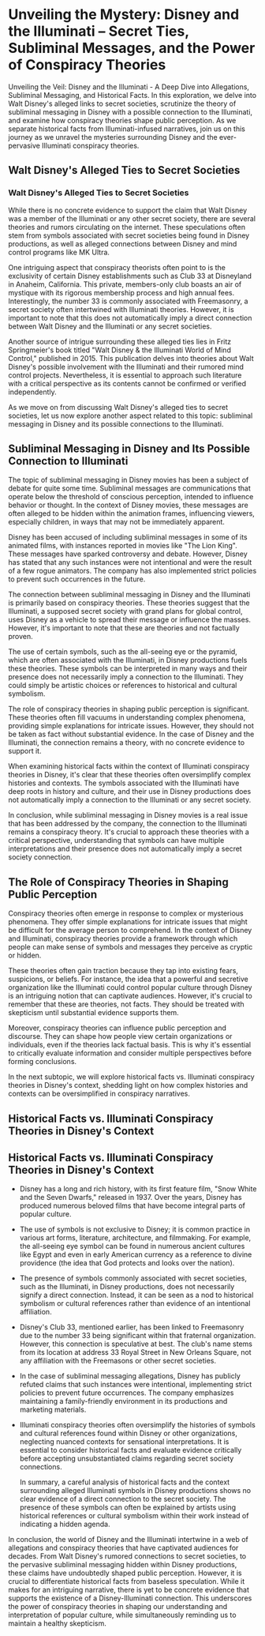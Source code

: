 # Unveiling the Mystery: Disney and the Illuminati – Secret Ties, Subliminal Messages, and the Power of Conspiracy Theories

Unveiling the Veil: Disney and the Illuminati - A Deep Dive into Allegations, Subliminal Messaging, and Historical Facts. In this exploration, we delve into Walt Disney's alleged links to secret societies, scrutinize the theory of subliminal messaging in Disney with a possible connection to the Illuminati, and examine how conspiracy theories shape public perception. As we separate historical facts from Illuminati-infused narratives, join us on this journey as we unravel the mysteries surrounding Disney and the ever-pervasive Illuminati conspiracy theories.

## Walt Disney's Alleged Ties to Secret Societies

### Walt Disney's Alleged Ties to Secret Societies

While there is no concrete evidence to support the claim that Walt Disney was a member of the Illuminati or any other secret society, there are several theories and rumors circulating on the internet. These speculations often stem from symbols associated with secret societies being found in Disney productions, as well as alleged connections between Disney and mind control programs like MK Ultra.

One intriguing aspect that conspiracy theorists often point to is the exclusivity of certain Disney establishments such as Club 33 at Disneyland in Anaheim, California. This private, members-only club boasts an air of mystique with its rigorous membership process and high annual fees. Interestingly, the number 33 is commonly associated with Freemasonry, a secret society often intertwined with Illuminati theories. However, it is important to note that this does not automatically imply a direct connection between Walt Disney and the Illuminati or any secret societies.

Another source of intrigue surrounding these alleged ties lies in Fritz Springmeier's book titled "Walt Disney & the Illuminati World of Mind Control," published in 2015. This publication delves into theories about Walt Disney's possible involvement with the Illuminati and their rumored mind control projects. Nevertheless, it is essential to approach such literature with a critical perspective as its contents cannot be confirmed or verified independently.

As we move on from discussing Walt Disney's alleged ties to secret societies, let us now explore another aspect related to this topic: subliminal messaging in Disney and its possible connections to the Illuminati.
</s>

## Subliminal Messaging in Disney and Its Possible Connection to Illuminati



The topic of subliminal messaging in Disney movies has been a subject of debate for quite some time. Subliminal messages are communications that operate below the threshold of conscious perception, intended to influence behavior or thought. In the context of Disney movies, these messages are often alleged to be hidden within the animation frames, influencing viewers, especially children, in ways that may not be immediately apparent.

Disney has been accused of including subliminal messages in some of its animated films, with instances reported in movies like "The Lion King". These messages have sparked controversy and debate. However, Disney has stated that any such instances were not intentional and were the result of a few rogue animators. The company has also implemented strict policies to prevent such occurrences in the future.

The connection between subliminal messaging in Disney and the Illuminati is primarily based on conspiracy theories. These theories suggest that the Illuminati, a supposed secret society with grand plans for global control, uses Disney as a vehicle to spread their message or influence the masses. However, it's important to note that these are theories and not factually proven.

The use of certain symbols, such as the all-seeing eye or the pyramid, which are often associated with the Illuminati, in Disney productions fuels these theories. These symbols can be interpreted in many ways and their presence does not necessarily imply a connection to the Illuminati. They could simply be artistic choices or references to historical and cultural symbolism.

The role of conspiracy theories in shaping public perception is significant. These theories often fill vacuums in understanding complex phenomena, providing simple explanations for intricate issues. However, they should not be taken as fact without substantial evidence. In the case of Disney and the Illuminati, the connection remains a theory, with no concrete evidence to support it.

When examining historical facts within the context of Illuminati conspiracy theories in Disney, it's clear that these theories often oversimplify complex histories and contexts. The symbols associated with the Illuminati have deep roots in history and culture, and their use in Disney productions does not automatically imply a connection to the Illuminati or any secret society.

In conclusion, while subliminal messaging in Disney movies is a real issue that has been addressed by the company, the connection to the Illuminati remains a conspiracy theory. It's crucial to approach these theories with a critical perspective, understanding that symbols can have multiple interpretations and their presence does not automatically imply a secret society connection.

## The Role of Conspiracy Theories in Shaping Public Perception



Conspiracy theories often emerge in response to complex or mysterious phenomena. They offer simple explanations for intricate issues that might be difficult for the average person to comprehend. In the context of Disney and Illuminati, conspiracy theories provide a framework through which people can make sense of symbols and messages they perceive as cryptic or hidden.

These theories often gain traction because they tap into existing fears, suspicions, or beliefs. For instance, the idea that a powerful and secretive organization like the Illuminati could control popular culture through Disney is an intriguing notion that can captivate audiences. However, it's crucial to remember that these are theories, not facts. They should be treated with skepticism until substantial evidence supports them.

Moreover, conspiracy theories can influence public perception and discourse. They can shape how people view certain organizations or individuals, even if the theories lack factual basis. This is why it's essential to critically evaluate information and consider multiple perspectives before forming conclusions.

In the next subtopic, we will explore historical facts vs. Illuminati conspiracy theories in Disney's context, shedding light on how complex histories and contexts can be oversimplified in conspiracy narratives.

## Historical Facts vs. Illuminati Conspiracy Theories in Disney's Context

## Historical Facts vs. Illuminati Conspiracy Theories in Disney's Context

- Disney has a long and rich history, with its first feature film, "Snow White and the Seven Dwarfs," released in 1937. Over the years, Disney has produced numerous beloved films that have become integral parts of popular culture.

- The use of symbols is not exclusive to Disney; it is common practice in various art forms, literature, architecture, and filmmaking. For example, the all-seeing eye symbol can be found in numerous ancient cultures like Egypt and even in early American currency as a reference to divine providence (the idea that God protects and looks over the nation).

- The presence of symbols commonly associated with secret societies, such as the Illuminati, in Disney productions, does not necessarily signify a direct connection. Instead, it can be seen as a nod to historical symbolism or cultural references rather than evidence of an intentional affiliation.

- Disney's Club 33, mentioned earlier, has been linked to Freemasonry due to the number 33 being significant within that fraternal organization. However, this connection is speculative at best. The club's name stems from its location at address 33 Royal Street in New Orleans Square, not any affiliation with the Freemasons or other secret societies.

- In the case of subliminal messaging allegations, Disney has publicly refuted claims that such instances were intentional, implementing strict policies to prevent future occurrences. The company emphasizes maintaining a family-friendly environment in its productions and marketing materials.

- Illuminati conspiracy theories often oversimplify the histories of symbols and cultural references found within Disney or other organizations, neglecting nuanced contexts for sensational interpretations. It is essential to consider historical facts and evaluate evidence critically before accepting unsubstantiated claims regarding secret society connections.

  In summary, a careful analysis of historical facts and the context surrounding alleged Illuminati symbols in Disney productions shows no clear evidence of a direct connection to the secret society. The presence of these symbols can often be explained by artists using historical references or cultural symbolism within their work instead of indicating a hidden agenda.

In conclusion, the world of Disney and the Illuminati intertwine in a web of allegations and conspiracy theories that have captivated audiences for decades. From Walt Disney's rumored connections to secret societies, to the pervasive subliminal messaging hidden within Disney productions, these claims have undoubtedly shaped public perception. However, it is crucial to differentiate historical facts from baseless speculation. While it makes for an intriguing narrative, there is yet to be concrete evidence that supports the existence of a Disney-Illuminati connection. This underscores the power of conspiracy theories in shaping our understanding and interpretation of popular culture, while simultaneously reminding us to maintain a healthy skepticism.

